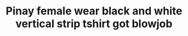 ---
layout: post
title: Pinay female wear black and white vertical strip tshirt got blowjob
duration: '10:24'
view: 311
rate: 2
video: 'https://flashservice.xvideos.com/embedframe/27232661'
category: 
 - amateur
 - beautiful
 - pinay
 - pov
 - student
tags: 
 - pinay-sex
priority: 0.9
changefreq: daily
---